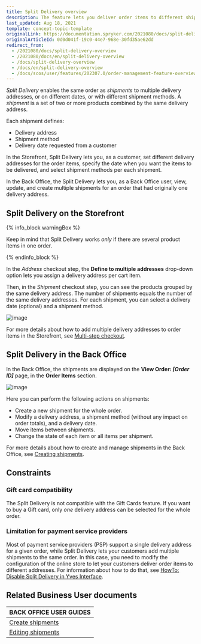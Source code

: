 ```yaml
---
title: Split Delivery overview
description: The feature lets you deliver order items to different shipping addresses and on different days, with different shipment methods.
last_updated: Aug 18, 2021
template: concept-topic-template
originalLink: https://documentation.spryker.com/2021080/docs/split-delivery-overview
originalArticleId: 0d0d041f-19c0-44e7-968e-30fd35ae62dd
redirect_from:
  - /2021080/docs/split-delivery-overview
  - /2021080/docs/en/split-delivery-overview
  - /docs/split-delivery-overview
  - /docs/en/split-delivery-overview
  - /docs/scos/user/features/202307.0/order-management-feature-overview/split-delivery-overview.html
---
```


*Split Delivery* enables the same order as *shipments* to multiple delivery addresses, or on different dates, or with different shipment methods. A *shipment* is a set of two or more products combined by the same delivery address.

Each shipment defines:

* Delivery address
* Shipment method
* Delivery date requested from a customer

In the Storefront, Split Delivery lets you, as a customer, set different delivery addresses for the order items, specify the date when you want the items to be delivered, and select shipment methods per each shipment.

In the Back Office, the Split Delivery lets you, as a Back Office user, view, update, and create multiple shipments for an order that had originally one delivery address.

## Split Delivery on the Storefront

{% info_block warningBox %}

Keep in mind that Split Delivery works *only* if there are several product items in one order.

{% endinfo_block %}

In the *Address* checkout step, the **Define to multiple addresses** drop-down option lets you assign a delivery address per cart item.

Then, in the *Shipment* checkout step, you can see the products grouped by the same delivery address. The number of shipments equals the number of the same delivery addresses. For each shipment, you can select a delivery date (optional) and a shipment method.

![image](https://spryker.s3.eu-central-1.amazonaws.com/docs/User+Guides/Shop+User+Guides/Checkout/Shop+Guide+-+Summary+Step/summary-step-new.png)

For more details about how to add multiple delivery addresses to order items in the Storefront, see [Multi-step checkout](/docs/pbc/all/cart-and-checkout/{{page.version}}/base-shop/feature-overviews/checkout-feature-overview/multi-step-checkout-overview.html).

## Split Delivery in the Back Office

In the Back Office, the shipments are displayed on the **View Order: _[Order ID]_** page, in the **Order Items** section.

![image](https://spryker.s3.eu-central-1.amazonaws.com/docs/Features/Order+Management/Split+Delivery/Split+Delivery+Feature+Overview/shipments-zed.png)

Here you can perform the following actions on shipments:

* Create a new shipment for the whole order.
* Modify a delivery address, a shipment method (without any impact on order totals), and a delivery date.
* Move items between shipments.
* Change the state of each item or all items per shipment.

For more details about how to create and manage shipments in the Back Office, see [Creating shipments](/docs/pbc/all/order-management-system/{{page.version}}/base-shop/manage-in-the-back-office/orders/create-shipments.html).

## Constraints

### Gift card compatibility

The Split Delivery is not compatible with the Gift Cards feature. If you want to buy a Gift card, only *one* delivery address can be selected for the whole order.

### Limitation for payment service providers

Most of payment service providers (PSP) support a single delivery address for a given order, while Split Delivery lets your customers add multiple shipments to the same order. In this case, you need to modify the configuration of the online store to let your customers deliver order items to different addresses. For information about how to do that, see [HowTo: Disable Split Delivery in Yves Interface](/docs/pbc/all/order-management-system/{{page.version}}/base-shop/disable-split-delivery-on-the-storefront.html).

<!--
### Product bundles
With Split Delivery, Product Bundles items can be shipped to different delivery addresses. However, if a product bundle is a part of the order and you don't want it to be split and delivered to different delivery addresses, you need to configure the implementation of the Checkout process on your project level.
-->

## Related Business User documents

|BACK OFFICE USER GUIDES|
|---|
| [Create shipments](/docs/pbc/all/order-management-system/{{page.version}}/base-shop/manage-in-the-back-office/orders/create-shipments.html) |
| [Editing shipments](/docs/pbc/all/order-management-system/{{page.version}}/base-shop/manage-in-the-back-office/orders/edit-shipments.html) |
